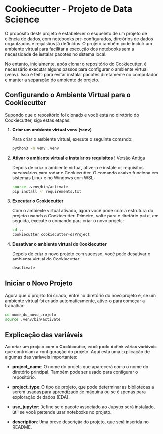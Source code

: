# Cookiecutter - Projeto de Data Science

O propósito deste projeto é estabelecer o esqueleto de um projeto de ciência de dados, com notebooks pré-configurados, diretórios de dados organizados e requisitos já definidos. O projeto também pode incluir um ambiente virtual para facilitar a execução dos notebooks sem a necessidade de instalar pacotes no sistema local.

No entanto, inicialmente, após clonar o repositório do Cookiecutter, é necessário executar alguns passos para configurar o ambiente virtual (venv). Isso é feito para evitar instalar pacotes diretamente no computador e manter a separação do ambiente do projeto.

## Configurando o Ambiente Virtual para o Cookiecutter

Supondo que o repositório foi clonado e você está no diretório do Cookiecutter, siga estas etapas:

1. **Criar um ambiente virtual venv (venv)**

   Para criar o ambiente virtual, execute o seguinte comando:

   ```bash
   python3 -m venv .venv
   ```

2. **Ativar o ambiente virtual e instalar os requisitos** ! Versão Antiga

   Depois de criar o ambiente virtual, ative-o e instale os requisitos necessários para rodar o Cookiecutter. O comando abaixo funciona em sistemas Linux e no Windows com WSL:

   ```bash
   source .venv/bin/activate
   pip install -r requirements.txt
   ```

3. **Executar o Cookiecutter**

   Com o ambiente virtual ativado, agora você pode criar a estrutura do projeto usando o Cookiecutter. Primeiro, volte para o diretório pai e, em seguida, execute o comando para criar o novo projeto:

   ```bash
   cd ..
   cookiecutter cookiecutter-dsProject
   ```

4. **Desativar o ambiente virtual do Cookiecutter**

   Depois de criar o novo projeto com sucesso, você pode desativar o ambiente virtual do Cookiecutter:

   ```bash
   deactivate
   ```

## Iniciar o Novo Projeto

Agora que o projeto foi criado, entre no diretório do novo projeto e, se um ambiente virtual foi criado automaticamente, ative-o para começar a trabalhar:

   ```bash
   cd nome_do_novo_projeto
   source .venv/bin/activate
   ```   

## Explicação das variáveis

Ao criar um projeto com o Cookiecutter, você pode definir várias variáveis que controlam a configuração do projeto. Aqui está uma explicação de algumas das variáveis importantes:

- **project_name**: O nome do projeto que aparecerá como o nome do diretório principal. Também pode ser usado para configurar o repositório.

- **project_type**: O tipo de projeto, que pode determinar as bibliotecas a serem usadas para aprendizado de máquina ou se é apenas para exploração de dados (EDA).

- **use_jupyter**: Define se o pacote associado ao Jupyter será instalado, útil se você pretende usar notebooks no projeto.

- **description**: Uma breve descrição do projeto, que será inserida no README.


